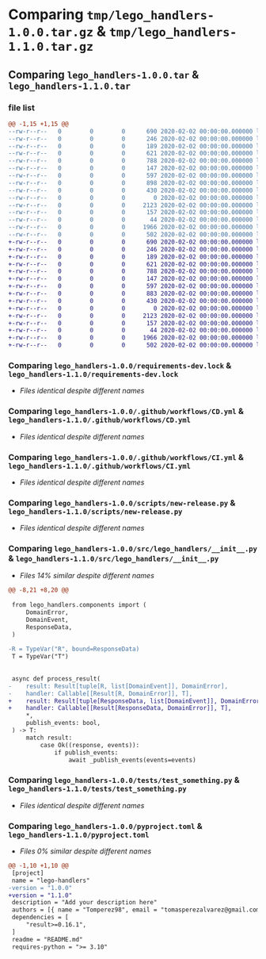 # Comparing `tmp/lego_handlers-1.0.0.tar.gz` & `tmp/lego_handlers-1.1.0.tar.gz`

## Comparing `lego_handlers-1.0.0.tar` & `lego_handlers-1.1.0.tar`

### file list

```diff
@@ -1,15 +1,15 @@
--rw-r--r--   0        0        0      690 2020-02-02 00:00:00.000000 lego_handlers-1.0.0/requirements-dev.lock
--rw-r--r--   0        0        0      246 2020-02-02 00:00:00.000000 lego_handlers-1.0.0/requirements.lock
--rw-r--r--   0        0        0      189 2020-02-02 00:00:00.000000 lego_handlers-1.0.0/.github/CODEOWNERS
--rw-r--r--   0        0        0      621 2020-02-02 00:00:00.000000 lego_handlers-1.0.0/.github/workflows/CD.yml
--rw-r--r--   0        0        0      788 2020-02-02 00:00:00.000000 lego_handlers-1.0.0/.github/workflows/CI.yml
--rw-r--r--   0        0        0      147 2020-02-02 00:00:00.000000 lego_handlers-1.0.0/.vscode/settings.json
--rw-r--r--   0        0        0      597 2020-02-02 00:00:00.000000 lego_handlers-1.0.0/scripts/new-release.py
--rw-r--r--   0        0        0      898 2020-02-02 00:00:00.000000 lego_handlers-1.0.0/src/lego_handlers/__init__.py
--rw-r--r--   0        0        0      430 2020-02-02 00:00:00.000000 lego_handlers-1.0.0/src/lego_handlers/components.py
--rw-r--r--   0        0        0        0 2020-02-02 00:00:00.000000 lego_handlers-1.0.0/src/lego_handlers/py.typed
--rw-r--r--   0        0        0     2123 2020-02-02 00:00:00.000000 lego_handlers-1.0.0/tests/test_something.py
--rw-r--r--   0        0        0      157 2020-02-02 00:00:00.000000 lego_handlers-1.0.0/.gitignore
--rw-r--r--   0        0        0       44 2020-02-02 00:00:00.000000 lego_handlers-1.0.0/README.md
--rw-r--r--   0        0        0     1966 2020-02-02 00:00:00.000000 lego_handlers-1.0.0/pyproject.toml
--rw-r--r--   0        0        0      502 2020-02-02 00:00:00.000000 lego_handlers-1.0.0/PKG-INFO
+-rw-r--r--   0        0        0      690 2020-02-02 00:00:00.000000 lego_handlers-1.1.0/requirements-dev.lock
+-rw-r--r--   0        0        0      246 2020-02-02 00:00:00.000000 lego_handlers-1.1.0/requirements.lock
+-rw-r--r--   0        0        0      189 2020-02-02 00:00:00.000000 lego_handlers-1.1.0/.github/CODEOWNERS
+-rw-r--r--   0        0        0      621 2020-02-02 00:00:00.000000 lego_handlers-1.1.0/.github/workflows/CD.yml
+-rw-r--r--   0        0        0      788 2020-02-02 00:00:00.000000 lego_handlers-1.1.0/.github/workflows/CI.yml
+-rw-r--r--   0        0        0      147 2020-02-02 00:00:00.000000 lego_handlers-1.1.0/.vscode/settings.json
+-rw-r--r--   0        0        0      597 2020-02-02 00:00:00.000000 lego_handlers-1.1.0/scripts/new-release.py
+-rw-r--r--   0        0        0      883 2020-02-02 00:00:00.000000 lego_handlers-1.1.0/src/lego_handlers/__init__.py
+-rw-r--r--   0        0        0      430 2020-02-02 00:00:00.000000 lego_handlers-1.1.0/src/lego_handlers/components.py
+-rw-r--r--   0        0        0        0 2020-02-02 00:00:00.000000 lego_handlers-1.1.0/src/lego_handlers/py.typed
+-rw-r--r--   0        0        0     2123 2020-02-02 00:00:00.000000 lego_handlers-1.1.0/tests/test_something.py
+-rw-r--r--   0        0        0      157 2020-02-02 00:00:00.000000 lego_handlers-1.1.0/.gitignore
+-rw-r--r--   0        0        0       44 2020-02-02 00:00:00.000000 lego_handlers-1.1.0/README.md
+-rw-r--r--   0        0        0     1966 2020-02-02 00:00:00.000000 lego_handlers-1.1.0/pyproject.toml
+-rw-r--r--   0        0        0      502 2020-02-02 00:00:00.000000 lego_handlers-1.1.0/PKG-INFO
```

### Comparing `lego_handlers-1.0.0/requirements-dev.lock` & `lego_handlers-1.1.0/requirements-dev.lock`

 * *Files identical despite different names*

### Comparing `lego_handlers-1.0.0/.github/workflows/CD.yml` & `lego_handlers-1.1.0/.github/workflows/CD.yml`

 * *Files identical despite different names*

### Comparing `lego_handlers-1.0.0/.github/workflows/CI.yml` & `lego_handlers-1.1.0/.github/workflows/CI.yml`

 * *Files identical despite different names*

### Comparing `lego_handlers-1.0.0/scripts/new-release.py` & `lego_handlers-1.1.0/scripts/new-release.py`

 * *Files identical despite different names*

### Comparing `lego_handlers-1.0.0/src/lego_handlers/__init__.py` & `lego_handlers-1.1.0/src/lego_handlers/__init__.py`

 * *Files 14% similar despite different names*

```diff
@@ -8,21 +8,20 @@
 
 from lego_handlers.components import (
     DomainError,
     DomainEvent,
     ResponseData,
 )
 
-R = TypeVar("R", bound=ResponseData)
 T = TypeVar("T")
 
 
 async def process_result(
-    result: Result[tuple[R, list[DomainEvent]], DomainError],
-    handler: Callable[[Result[R, DomainError]], T],
+    result: Result[tuple[ResponseData, list[DomainEvent]], DomainError],
+    handler: Callable[[Result[ResponseData, DomainError]], T],
     *,
     publish_events: bool,
 ) -> T:
     match result:
         case Ok((response, events)):
             if publish_events:
                 await _publish_events(events=events)
```

### Comparing `lego_handlers-1.0.0/tests/test_something.py` & `lego_handlers-1.1.0/tests/test_something.py`

 * *Files identical despite different names*

### Comparing `lego_handlers-1.0.0/pyproject.toml` & `lego_handlers-1.1.0/pyproject.toml`

 * *Files 0% similar despite different names*

```diff
@@ -1,10 +1,10 @@
 [project]
 name = "lego-handlers"
-version = "1.0.0"
+version = "1.1.0"
 description = "Add your description here"
 authors = [{ name = "Tomperez98", email = "tomasperezalvarez@gmail.com" }]
 dependencies = [
     "result>=0.16.1",
 ]
 readme = "README.md"
 requires-python = ">= 3.10"
```

